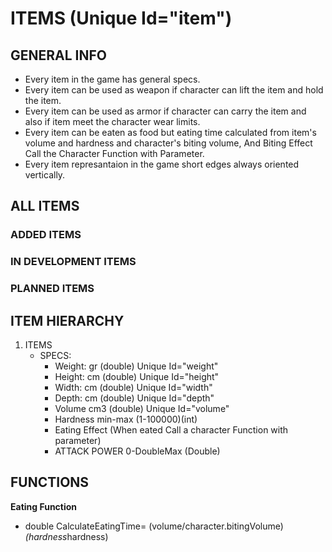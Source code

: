 # ITEMS (Unique Id="item")
## GENERAL INFO
- Every item in the game has general specs.
- Every item can be used as weapon if character can lift the item and hold the item.
- Every item can be used as armor if character can carry the item and also if item meet the character wear limits.
- Every item can be eaten as food but eating time calculated from item's volume and hardness and character's biting volume, And Biting Effect Call the Character Function with Parameter.
- Every item represantaion in the game short edges always oriented vertically.

## ALL ITEMS
### ADDED ITEMS
### IN DEVELOPMENT ITEMS
### PLANNED ITEMS

## ITEM HIERARCHY

1. ITEMS
	- SPECS:
		- Weight: gr (double) Unique Id="weight"
		- Height: cm (double) Unique Id="height"
		- Width: cm  (double) Unique Id="width"
		- Depth: cm  (double) Unique Id="depth"
		- Volume cm3 (double) Unique Id="volume"
		- Hardness min-max (1-100000)(int)
		- Eating Effect (When eated Call a character Function with parameter)
 		- ATTACK POWER 0-DoubleMax (Double)
		

## FUNCTIONS

**Eating Function**

- double CalculateEatingTime= (volume/character.bitingVolume)*(hardness*hardness)
	
